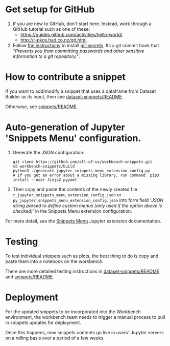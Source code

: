 # Get setup for GitHub

1. If you are new to GitHub, don't start here. Instead, work through a GitHub tutorial such as one of these:
    * https://guides.github.com/activities/hello-world/
    * http://r-pkgs.had.co.nz/git.html.
2. Follow [the instructions](https://github.com/all-of-us/workbench#git-secrets) to install [git-secrets](https://github.com/awslabs/git-secrets). Its a git commit hook that *"Prevents you from committing passwords and other sensitive information to a git repository."*.

# How to contribute a snippet

If you want to add/modify a snippet that uses a dataframe from Dataset Builder as its input, then see [dataset-snippets/README](./dataset-snippets/README.md).

Otherwise, see [snippets/README](./snippets/README.md).

# Auto-generation of Jupyter 'Snippets Menu' configuration.

1. Generate the JSON configuration:
    ```
    git clone https://github.com/all-of-us/workbench-snippets.git
    cd workbench-snippets/build
    python3 ./generate_jupyter_snippets_menu_extension_config.py
    # If you get an error about a missing library, run command 'pip3 install --user Jinja2 pyyaml'
    ```
1. Then copy and paste the contents of the newly created file `r_jupyter_snippets_menu_extension_config.json` or `py_jupyter_snippets_menu_extension_config.json` into form field '*JSON string parsed to define custom menus (only used if the option above is checked)*' in the Snippets Menu extension configuration.

For more detail, see the [Snippets Menu](https://jupyter-contrib-nbextensions.readthedocs.io/en/latest/nbextensions/snippets_menu/readme.html) Jupyter extension documentation.

# Testing

To test individual snippets such as plots, the best thing to do is copy and paste them into a notebook on the workbench.

There are more detailed testing instructions in [dataset-snippets/README](./dataset-snippets/README.md#testing) and [snippets/README](./snippets/README.md#testing).

# Deployment

For the updated snippets to be incorporated into the Workbench environment, the workbench team needs to trigger a manual process to pull in snippets updates for deployment.

Once this happens, new snippets contents go live in users' Jupyter servers on a rolling basis over a period of a few weeks.
